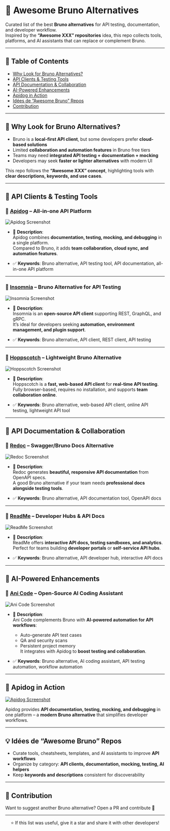 # 🌟 Awesome Bruno Alternatives

Curated list of the best **Bruno alternatives** for API testing, documentation, and developer workflow.  
Inspired by the **“Awesome XXX” repositories** idea, this repo collects tools, platforms, and AI assistants that can replace or complement Bruno.

---

## 📌 Table of Contents

- [Why Look for Bruno Alternatives?](#why-look-for-bruno-alternatives)  
- [API Clients & Testing Tools](#api-clients--testing-tools)  
- [API Documentation & Collaboration](#api-documentation--collaboration)  
- [AI-Powered Enhancements](#ai-powered-enhancements)  
- [Apidog in Action](#apidog-in-action)  
- [Idées de “Awesome Bruno” Repos](#idées-de-awesome-bruno-repos)  
- [Contribution](#contribution)

---

## 🎯 Why Look for Bruno Alternatives?

- Bruno is a **local-first API client**, but some developers prefer **cloud-based solutions**  
- Limited **collaboration and automation features** in Bruno free tiers  
- Teams may need **integrated API testing + documentation + mocking**  
- Developers may seek **faster or lighter alternatives** with modern UI

This repo follows the **“Awesome XXX” concept**, highlighting tools with **clear descriptions, keywords, and use cases**.

---

## 🚀 API Clients & Testing Tools

### 🔹 [Apidog](https://apidog.com/?utm_source=github&utm_medium=awesome-bruno-alternatives) – All-in-one API Platform

![Apidog Screenshot](https://apidog.com/images/home-banner.png)

- 📝 **Description**:  
Apidog combines **documentation, testing, mocking, and debugging** in a single platform.  
Compared to Bruno, it adds **team collaboration, cloud sync, and automation features**.

- ✅ **Keywords**: Bruno alternative, API testing tool, API documentation, all-in-one API platform  

---

### 🔹 [Insomnia](https://insomnia.rest/) – Bruno Alternative for API Testing

![Insomnia Screenshot](https://insomnia.rest/images/insomnia-logo.svg)

- 📝 **Description**:  
Insomnia is an **open-source API client** supporting REST, GraphQL, and gRPC.  
It’s ideal for developers seeking **automation, environment management, and plugin support**.

- ✅ **Keywords**: Bruno alternative, API client, REST client, API testing  

---

### 🔹 [Hoppscotch](https://hoppscotch.io/) – Lightweight Bruno Alternative

![Hoppscotch Screenshot](https://hoppscotch.io/images/logo-light.svg)

- 📝 **Description**:  
Hoppscotch is a **fast, web-based API client** for **real-time API testing**.  
Fully browser-based, requires no installation, and supports **team collaboration online**.

- ✅ **Keywords**: Bruno alternative, web-based API client, online API testing, lightweight API tool  

---

## 📄 API Documentation & Collaboration

### 🔹 [Redoc](https://redocly.com/) – Swagger/Bruno Docs Alternative

![Redoc Screenshot](https://redocly.com/images/logo-redoc.png)

- 📝 **Description**:  
Redoc generates **beautiful, responsive API documentation** from OpenAPI specs.  
A good Bruno alternative if your team needs **professional docs alongside testing tools**.

- ✅ **Keywords**: Bruno alternative, API documentation tool, OpenAPI docs  

---

### 🔹 [ReadMe](https://readme.com/) – Developer Hubs & API Docs

![ReadMe Screenshot](https://readme.com/static/images/logo-readme.svg)

- 📝 **Description**:  
ReadMe offers **interactive API docs, testing sandboxes, and analytics**.  
Perfect for teams building **developer portals** or **self-service API hubs**.

- ✅ **Keywords**: Bruno alternative, API developer hub, interactive API docs  

---

## 🤖 AI-Powered Enhancements

### 🔹 [Ani Code](https://github.com/hervekom37/Ani_Code) – Open-Source AI Coding Assistant

![Ani Code Screenshot](https://raw.githubusercontent.com/hervekom37/Ani_Code/main/docs/assets/ani_code_screenshot.png)

- 📝 **Description**:  
Ani Code complements Bruno with **AI-powered automation for API workflows**:  
  - Auto-generate API test cases  
  - QA and security scans  
  - Persistent project memory  
It integrates with Apidog to **boost testing and collaboration**.

- ✅ **Keywords**: Bruno alternative, AI coding assistant, API testing automation, workflow automation  

---

## 📸 Apidog in Action

[![Apidog Screenshot](https://apidog.com/images/home-banner.png)](https://apidog.com/?utm_source=github&utm_medium=awesome-bruno-alternatives)  

Apidog provides **API documentation, testing, mocking, and debugging** in one platform – a **modern Bruno alternative** that simplifies developer workflows.

---

## 💡 Idées de “Awesome Bruno” Repos

- Curate tools, cheatsheets, templates, and AI assistants to improve **API workflows**  
- Organize by category: **API clients, documentation, mocking, testing, AI helpers**  
- Keep **keywords and descriptions** consistent for discoverability  

---

## 🤝 Contribution

Want to suggest another Bruno alternative? Open a PR and contribute 🚀  

---

<div align="center">

⭐ If this list was useful, give it a star and share it with other developers!  

</div>
